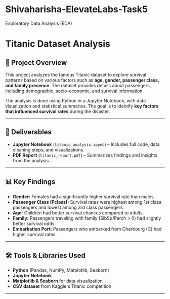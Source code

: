 # Shivaharisha-ElevateLabs-Task5
Exploratory Data Analysis (EDA)
# Titanic Dataset Analysis

## 📌 Project Overview
This project analyzes the famous Titanic dataset to explore survival patterns based on various factors such as **age, gender, passenger class, and family presence**. The dataset provides details about passengers, including demographic, socio-economic, and survival information.

The analysis is done using Python in a Jupyter Notebook, with data visualization and statistical summaries. The goal is to identify **key factors that influenced survival rates** during the disaster.

---

## 📂 Deliverables
- **Jupyter Notebook** (`titanic_analysis.ipynb`) – Includes full code, data cleaning steps, and visualizations.
- **PDF Report** (`titanic_report.pdf`) – Summarizes findings and insights from the analysis.

---

## 📊 Key Findings
- **Gender:** Females had a significantly higher survival rate than males.
- **Passenger Class (Pclass):** Survival rates were highest among 1st class passengers and lowest among 3rd class passengers.
- **Age:** Children had better survival chances compared to adults.
- **Family:** Passengers traveling with family (SibSp/Parch > 0) had slightly better survival odds.
- **Embarkation Port:** Passengers who embarked from Cherbourg (C) had higher survival rates.

---

## 🛠 Tools & Libraries Used
- **Python** (Pandas, NumPy, Matplotlib, Seaborn)
- **Jupyter Notebook**
- **Matplotlib & Seaborn** for data visualization
- **CSV dataset** from Kaggle's Titanic competition

---

